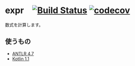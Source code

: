 # expr　[![Build Status](https://travis-ci.org/javecs/expr.svg?branch=master)](https://travis-ci.org/javecs/expr) [![codecov](https://codecov.io/gh/javecs/expr/branch/master/graph/badge.svg)](https://codecov.io/gh/javecs/expr)


数式を計算します。

## 使うもの

- [ANTLR 4.7](http://www.antlr.org/)
- [Kotlin 1.1](https://kotlinlang.org/)
